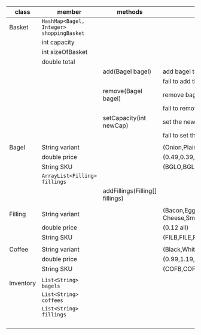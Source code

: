 | class       | member                                   | methods                         | scenario                                          | output |
|-------------|------------------------------------------|---------------------------------|---------------------------------------------------|--------|
| Basket      | `HashMap<Bagel, Integer> shoppingBasket` |                                 |                                                   |        |
|             | int capacity                             |                                 |                                                   |        |
|             | int sizeOfBasket                         |                                 |                                                   |        |
|             | double total                             |                                 |                                                   |        |
|             |                                          | add(Bagel bagel)                | add bagel to basket                               | true   |
|             |                                          |                                 | fail to add the bagel                             | false  |
|             |                                          | remove(Bagel bagel)             | remove bagel from basket                          | true   |
|             |                                          |                                 | fail to remove the bagel                          | false  |
|             |                                          | setCapacity(int newCap)         | set the new Capacity                              | true   |
|             |                                          |                                 | fail to set the new cap                           | false  |
|             |                                          |                                 |                                                   |        |
| Bagel       | String variant                           |                                 | (Onion,Plain,Everything,Sesame)                   |        |
|             | double price                             |                                 | (0.49,0.39,0.49,0.49)                             |        |
|             | String SKU                               |                                 | (BGLO,BGLP,BGLE,BGLS)                             |        |
|             | `ArrayList<Filling> fillings`            |                                 |                                                   |        |
|             |                                          | addFillings(Filling[] fillings) |                                                   |        |
|             |                                          |                                 |                                                   |        |
| Filling     | String variant                           |                                 | (Bacon,Egg,Cheese,Cream Cheese,Smoked Salmon,Ham) |        |
|             | double price                             |                                 | (0.12 all)                                        |        |
|             | String SKU                               |                                 | (FILB,FILE,FILC,FILX,FILS,FILH)                   |        |
|             |                                          |                                 |                                                   |        |
| Coffee      | String variant                           |                                 | (Black,White,Capuccino,Latte)                     |        |
|             | double price                             |                                 | (0.99,1.19,1.29,1.29)                             |        |
|             | String SKU                               |                                 | (COFB,COFW,COFC,COFL)                             |        |
|             |                                          |                                 |                                                   |        |
| Inventory   | `List<String> bagels`                    |                                 |                                                   |        |
|             | `List<String> coffees`                   |                                 |                                                   |        |
|             | `List<String> fillings`                  |                                 |                                                   |        |
|             |                                          |                                 |                                                   |        |
|             |                                          |                                 |                                                   |        |
|             |                                          |                                 |                                                   |        |
|             |                                          |                                 |                                                   |        |
